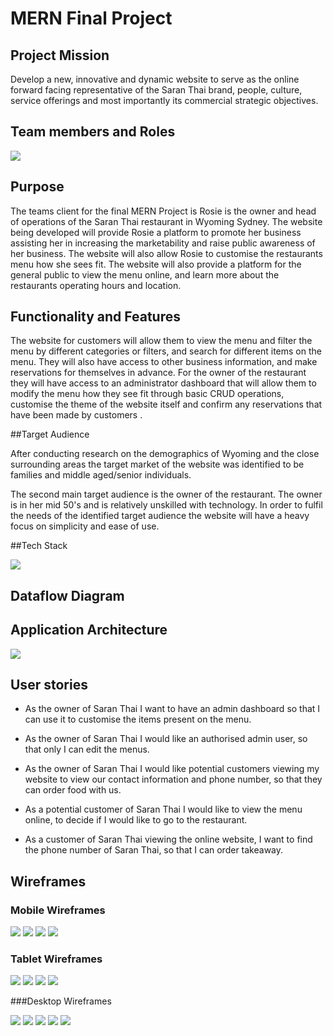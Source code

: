 # MERN Final Project 

## Project Mission

Develop a new, innovative and dynamic website to serve as the online forward facing representative of the Saran Thai brand, people, culture, service offerings and most importantly its commercial strategic objectives. 

## Team members and Roles

<img src="../IMG/team diagram.png">



## Purpose 

The teams client for the final MERN Project is Rosie is the owner and head of operations of the Saran Thai restaurant in Wyoming Sydney. The website being developed will provide Rosie a platform to promote her business assisting her in increasing the marketability and raise public awareness of her business.  The website will also allow Rosie to customise the restaurants menu how she sees fit. The website will also provide a platform for the general public to view the menu online, and learn more about the restaurants operating hours and location.

## Functionality and Features

The website for customers will allow them to view the menu and filter the menu by different categories or filters, and search for different items on the menu. They will also have access to  other business information, and make reservations for themselves in advance. For the owner of the restaurant they will have access to an administrator dashboard  that will allow them to modify the menu how they see fit through basic CRUD operations, customise the theme of the website itself and confirm any reservations that have been made by customers . 

##Target Audience

After conducting research on the demographics of Wyoming and the close surrounding areas the target market of the website was identified to be families and middle aged/senior individuals. 

The second main target audience is the owner of the restaurant. The owner is in her mid 50's and is relatively unskilled with technology.  In order to fulfil the needs of the identified target audience the website will have a heavy focus on simplicity and ease of use.  

##Tech Stack

<img src="../IMG/MERN tech stack.png">

## Dataflow Diagram



## Application Architecture

<img src="../IMG/Website architecture.png">

## User stories

- As the owner of Saran Thai I want to have an admin dashboard so that I can use it to customise the items present on the menu.

- As the owner of Saran Thai I would like an authorised admin user, so that only I can edit the menus.

- As the owner of Saran Thai I would like potential customers viewing my website to view our contact information and phone number, so that they can order food with us.

- As a potential customer of Saran Thai I would like to view the menu online, to decide if I would like to go to the restaurant.

- As a customer of Saran Thai viewing the online website, I want to find the phone number of Saran Thai, so that I can order takeaway.

## Wireframes



### Mobile Wireframes



<img src="../IMG/home mob.png">



<img src="../IMG/menu mob.png">



<img src="../IMG/menu2 mob.png">



<img src="../IMG/mob login.png">

### Tablet Wireframes 



<img src="../IMG/home tab.png">



<img src="../IMG/menu tab.png">



<img src="../IMG/admin sign tab.png">





<img src="../IMG/admin create tab.png">

###Desktop Wireframes

<img src="../IMG/Home desktop.png">





<img src="../IMG/menu desk.png"/>



<img src="../IMG/menu desk.png">



<img src="../IMG/admin login desk.png">



<img src="../IMG/admin sign desk.png"/>

